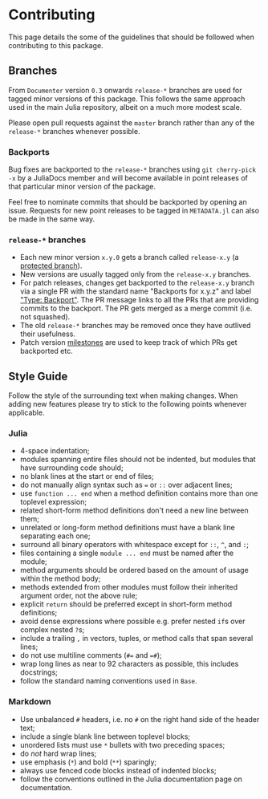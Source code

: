 # Contributing

This page details the some of the guidelines that should be followed when contributing to this package.


## Branches

From `Documenter` version `0.3` onwards `release-*` branches are used for tagged minor versions of this package. This follows the same approach used in the main Julia repository, albeit on a much more modest scale.

Please open pull requests against the `master` branch rather than any of the `release-*` branches whenever possible.

### Backports

Bug fixes are backported to the `release-*` branches using `git cherry-pick -x` by a JuliaDocs member and will become available in point releases of that particular minor version of the package.

Feel free to nominate commits that should be backported by opening an issue. Requests for new point releases to be tagged in `METADATA.jl` can also be made in the same way.

### `release-*` branches

  * Each new minor version `x.y.0` gets a branch called `release-x.y` (a [protected branch](https://help.github.com/articles/about-protected-branches/)).
  * New versions are usually tagged only from the `release-x.y` branches.
  * For patch releases, changes get backported to the `release-x.y` branch via a single PR with the standard name "Backports for x.y.z" and label ["Type: Backport"](https://github.com/JuliaDocs/Documenter.jl/pulls?q=label%3A%22Type%3A+Backport%22). The PR message links to all the PRs that are providing commits to the backport. The PR gets merged as a merge commit (i.e. not squashed).
  * The old `release-*` branches may be removed once they have outlived their usefulness.
  * Patch version [milestones](https://github.com/JuliaDocs/Documenter.jl/milestones) are used to keep track of which PRs get backported etc.


## Style Guide

Follow the style of the surrounding text when making changes. When adding new features please try to stick to the following points whenever applicable.

### Julia

  * 4-space indentation;
  * modules spanning entire files should not be indented, but modules that have surrounding code should;
  * no blank lines at the start or end of files;
  * do not manually align syntax such as `=` or `::` over adjacent lines;
  * use `function ... end` when a method definition contains more than one toplevel expression;
  * related short-form method definitions don't need a new line between them;
  * unrelated or long-form method definitions must have a blank line separating each one;
  * surround all binary operators with whitespace except for `::`, `^`, and `:`;
  * files containing a single `module ... end` must be named after the module;
  * method arguments should be ordered based on the amount of usage within the method body;
  * methods extended from other modules must follow their inherited argument order, not the above rule;
  * explicit `return` should be preferred except in short-form method definitions;
  * avoid dense expressions where possible e.g. prefer nested `if`s over complex nested `?`s;
  * include a trailing `,` in vectors, tuples, or method calls that span several lines;
  * do not use multiline comments (`#=` and `=#`);
  * wrap long lines as near to 92 characters as possible, this includes docstrings;
  * follow the standard naming conventions used in `Base`.

### Markdown

  * Use unbalanced `#` headers, i.e. no `#` on the right hand side of the header text;
  * include a single blank line between toplevel blocks;
  * unordered lists must use `*` bullets with two preceding spaces;
  * do *not* hard wrap lines;
  * use emphasis (`*`) and bold (`**`) sparingly;
  * always use fenced code blocks instead of indented blocks;
  * follow the conventions outlined in the Julia documentation page on documentation.
